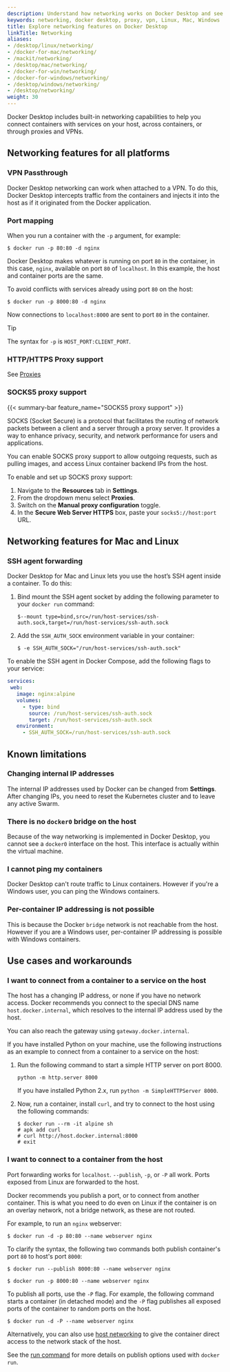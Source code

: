 ```yaml
---
description: Understand how networking works on Docker Desktop and see the known limitations
keywords: networking, docker desktop, proxy, vpn, Linux, Mac, Windows
title: Explore networking features on Docker Desktop
linkTitle: Networking
aliases:
- /desktop/linux/networking/
- /docker-for-mac/networking/
- /mackit/networking/
- /desktop/mac/networking/
- /docker-for-win/networking/
- /docker-for-windows/networking/
- /desktop/windows/networking/
- /desktop/networking/
weight: 30
---
```


Docker Desktop includes built-in networking capabilities to help you connect containers with services on your host, across containers, or through proxies and VPNs.

## Networking features for all platforms

### VPN Passthrough

Docker Desktop networking can work when attached to a VPN. To do this,
Docker Desktop intercepts traffic from the containers and injects it into
the host as if it originated from the Docker application.

### Port mapping

When you run a container with the `-p` argument, for example:

```console
$ docker run -p 80:80 -d nginx
```

Docker Desktop makes whatever is running on port `80` in the container, in
this case, `nginx`, available on port `80` of `localhost`. In this example, the
host and container ports are the same. 

To avoid conflicts with services already using port `80` on the host:

```console
$ docker run -p 8000:80 -d nginx
```

Now connections to `localhost:8000` are sent to port `80` in the container. 

> [!TIP]
>
> The syntax for `-p` is `HOST_PORT:CLIENT_PORT`.

### HTTP/HTTPS Proxy support

See [Proxies](/manuals/desktop/settings-and-maintenance/settings.md#proxies)

### SOCKS5 proxy support

{{< summary-bar feature_name="SOCKS5 proxy support" >}}

SOCKS (Socket Secure) is a protocol that facilitates the routing of network packets between a client and a server through a proxy server. It provides a way to enhance privacy, security, and network performance for users and applications. 

You can enable SOCKS proxy support to allow outgoing requests, such as pulling images, and access Linux container backend IPs from the host. 

To enable and set up SOCKS proxy support:

1. Navigate to the **Resources** tab in **Settings**. 
2. From the dropdown menu select **Proxies**.
3. Switch on the **Manual proxy configuration** toggle. 
4. In the **Secure Web Server HTTPS** box, paste your `socks5://host:port` URL.

## Networking features for Mac and Linux

### SSH agent forwarding

Docker Desktop for Mac and Linux lets you use the host’s SSH agent inside a container. To do this:

1. Bind mount the SSH agent socket by adding the following parameter to your `docker run` command:

   ```console
   $--mount type=bind,src=/run/host-services/ssh-auth.sock,target=/run/host-services/ssh-auth.sock
   ```

2. Add the `SSH_AUTH_SOCK` environment variable in your container:

    ```console
    $ -e SSH_AUTH_SOCK="/run/host-services/ssh-auth.sock"
    ```

To enable the SSH agent in Docker Compose, add the following flags to your service:

 ```yaml
services:
  web:
    image: nginx:alpine
    volumes:
      - type: bind
        source: /run/host-services/ssh-auth.sock
        target: /run/host-services/ssh-auth.sock
    environment:
      - SSH_AUTH_SOCK=/run/host-services/ssh-auth.sock
 ```

## Known limitations

### Changing internal IP addresses

The internal IP addresses used by Docker can be changed from **Settings**. After changing IPs, you need to reset the Kubernetes cluster and to leave any active Swarm.

### There is no `docker0` bridge on the host

Because of the way networking is implemented in Docker Desktop, you cannot
see a `docker0` interface on the host. This interface is actually within the
virtual machine.

### I cannot ping my containers

Docker Desktop can't route traffic to Linux containers. However if you're a Windows user, you can
ping the Windows containers.

### Per-container IP addressing is not possible

This is because the Docker `bridge` network is not reachable from the host.
However if you are a Windows user, per-container IP addressing is possible with Windows containers.

## Use cases and workarounds 

### I want to connect from a container to a service on the host

The host has a changing IP address, or none if you have no network access.
Docker recommends you connect to the special DNS name `host.docker.internal`,
which resolves to the internal IP address used by the host.

You can also reach the gateway using `gateway.docker.internal`.

If you have installed Python on your machine, use the following instructions as an example to connect from a container to a service on the host:

1. Run the following command to start a simple HTTP server on port 8000.

    `python -m http.server 8000`

    If you have installed Python 2.x, run `python -m SimpleHTTPServer 8000`.

2. Now, run a container, install `curl`, and try to connect to the host using the following commands:

    ```console
    $ docker run --rm -it alpine sh
    # apk add curl
    # curl http://host.docker.internal:8000
    # exit
    ```

### I want to connect to a container from the host

Port forwarding works for `localhost`. `--publish`, `-p`, or `-P` all work.
Ports exposed from Linux are forwarded to the host.

Docker recommends you publish a port, or to connect from another
container. This is what you need to do even on Linux if the container is on an
overlay network, not a bridge network, as these are not routed.

For example, to run an `nginx` webserver:

```console
$ docker run -d -p 80:80 --name webserver nginx
```

To clarify the syntax, the following two commands both publish container's port `80` to host's port `8000`:

```console
$ docker run --publish 8000:80 --name webserver nginx

$ docker run -p 8000:80 --name webserver nginx
```

To publish all ports, use the `-P` flag. For example, the following command
starts a container (in detached mode) and the `-P` flag publishes all exposed ports of the
container to random ports on the host.

```console
$ docker run -d -P --name webserver nginx
```

Alternatively, you can also use [host networking](/manuals/engine/network/drivers/host.md#docker-desktop)
to give the container direct access to the network stack of the host.

See the [run command](/reference/cli/docker/container/run.md) for more details on
publish options used with `docker run`.
